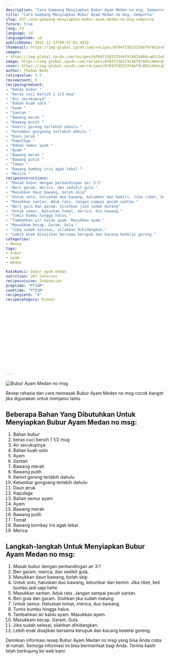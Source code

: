 ```yaml
---
description: "Cara Gampang Menyiapkan Bubur Ayam Medan no msg, Sempurna"
title: "Cara Gampang Menyiapkan Bubur Ayam Medan no msg, Sempurna"
slug: 557-cara-gampang-menyiapkan-bubur-ayam-medan-no-msg-sempurna
future: true
lang: id
language: id
languageCode: id
publishDate: 2021-12-17T00:57:01.463Z 
thumbnail: https://img-global.cpcdn.com/recipes/6f04f53833354bf9/682x484cq65/bubur-ayam-medan-no-msg-foto-resep-utama.webp
images:
- https://img-global.cpcdn.com/recipes/6f04f53833354bf9/682x484cq65/bubur-ayam-medan-no-msg-foto-resep-utama.webp
image: https://img-global.cpcdn.com/recipes/6f04f53833354bf9/682x484cq65/bubur-ayam-medan-no-msg-foto-resep-utama.webp
cover: https://img-global.cpcdn.com/recipes/6f04f53833354bf9/682x484cq65/bubur-ayam-medan-no-msg-foto-resep-utama.webp
author: Thomas Wade
ratingvalue: 3.2
reviewcount: 5
recipeingredient:
- "Bahan bubur "
- "beras cuci bersih 1 1/2 mug"
- "Air secukupnya"
- "Bahan kuah soto "
- "Ayam "
- "Santan "
- "Bawang merah "
- "Bawang putih "
- "Kemiri goreng terlebih dahulu "
- "Ketumbar gongseng terlebih dahulu "
- "Daun jeruk "
- "Kapulaga "
- "Bahan semur ayam "
- "Ayam "
- "Bawang merah "
- "Bawang putih "
- "Tomat "
- "Bawang bombay iris agak tebal "
- "Merica "
recipeinstructions:
- "Masak bubur dengan perbandingan air 3:1"
- "Beri garam, merica, dan sedikit gula."
- "Masukkan daun bawang, boleh skip"
- "Untuk soto, haluskan duo bawang, ketumbar dan kemiri. Jika ribet, beli bumbu jadi saja hehe"
- "Masukkan santan. Aduk rata. Jangan sampai pecah santan."
- "Beri gula dan garam. Sisihkan jika sudah matang"
- "Untuk semur. Haluskan tomat, merica, duo bawang."
- "Tumis bumbu hingga halus."
- "Tambahkan air kaldu ayam. Masukkan ayam."
- "Masukkam kecap. Garam. Gula."
- "Jika sudah selesai, silahkan dihidangkan."
- "Lebih enak disajikan bersama kerupuk dan kacang kedelai goreng."
categories:
- Resep
tags:
- bubur
- ayam
- medan

katakunci: bubur ayam medan 
nutrition: 267 calories
recipecuisine: Indonesian
preptime: "PT10M"
cooktime: "PT55M"
recipeyield: "4"
recipecategory: Dinner


     
    
    
    
    
    
    
    
    
    
    
      
    
---
```



![Bubur Ayam Medan no msg](https://img-global.cpcdn.com/recipes/6f04f53833354bf9/682x484cq65/bubur-ayam-medan-no-msg-foto-resep-utama.webp)

Resep rahasia dan cara memasak  Bubur Ayam Medan no msg cocok banget jika digunakan untuk menjamu tamu

<!--inarticleads1-->

## Beberapa Bahan Yang Dibutuhkan Untuk Menyiapkan Bubur Ayam Medan no msg:

1. Bahan bubur 
1. beras cuci bersih 1 1/2 mug
1. Air secukupnya
1. Bahan kuah soto 
1. Ayam 
1. Santan 
1. Bawang merah 
1. Bawang putih 
1. Kemiri goreng terlebih dahulu 
1. Ketumbar gongseng terlebih dahulu 
1. Daun jeruk 
1. Kapulaga 
1. Bahan semur ayam 
1. Ayam 
1. Bawang merah 
1. Bawang putih 
1. Tomat 
1. Bawang bombay iris agak tebal 
1. Merica 



<!--inarticleads2-->

## Langkah-langkah Untuk Menyiapkan Bubur Ayam Medan no msg:

1. Masak bubur dengan perbandingan air 3:1
1. Beri garam, merica, dan sedikit gula.
1. Masukkan daun bawang, boleh skip
1. Untuk soto, haluskan duo bawang, ketumbar dan kemiri. Jika ribet, beli bumbu jadi saja hehe
1. Masukkan santan. Aduk rata. Jangan sampai pecah santan.
1. Beri gula dan garam. Sisihkan jika sudah matang
1. Untuk semur. Haluskan tomat, merica, duo bawang.
1. Tumis bumbu hingga halus.
1. Tambahkan air kaldu ayam. Masukkan ayam.
1. Masukkam kecap. Garam. Gula.
1. Jika sudah selesai, silahkan dihidangkan.
1. Lebih enak disajikan bersama kerupuk dan kacang kedelai goreng.




Demikian informasi  resep Bubur Ayam Medan no msg   yang bisa Anda coba di rumah. Semoga informasi ini bisa bermanfaat bagi Anda. Terima kasih telah berkujung ke web kami
